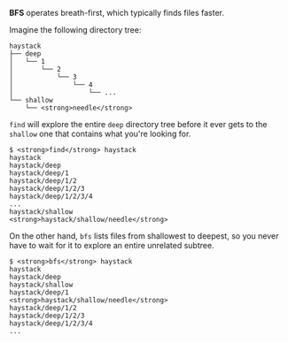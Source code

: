 **BFS** operates breath-first, which typically finds files faster.

Imagine the following directory tree:


    haystack
    ├── deep
    │   └── 1
    │       └── 2
    │           └── 3
    │               └── 4
    │                   └── ...
    └── shallow
        └── <strong>needle</strong>


`find` will explore the entire `deep` directory tree before it ever gets to the `shallow` one that contains what you're looking for.

    $ <strong>find</strong> haystack
    haystack
    haystack/deep
    haystack/deep/1
    haystack/deep/1/2
    haystack/deep/1/2/3
    haystack/deep/1/2/3/4
    ...
    haystack/shallow
    <strong>haystack/shallow/needle</strong>


On the other hand, `bfs` lists files from shallowest to deepest, so you never have to wait for it to explore an entire unrelated subtree.


    $ <strong>bfs</strong> haystack
    haystack
    haystack/deep
    haystack/shallow
    haystack/deep/1
    <strong>haystack/shallow/needle</strong>
    haystack/deep/1/2
    haystack/deep/1/2/3
    haystack/deep/1/2/3/4
    ...
